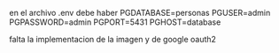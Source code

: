 en el archivo .env debe haber 
PGDATABASE=personas
PGUSER=admin
PGPASSWORD=admin
PGPORT=5431
PGHOST=database

falta la implementacion de la imagen y de google oauth2
